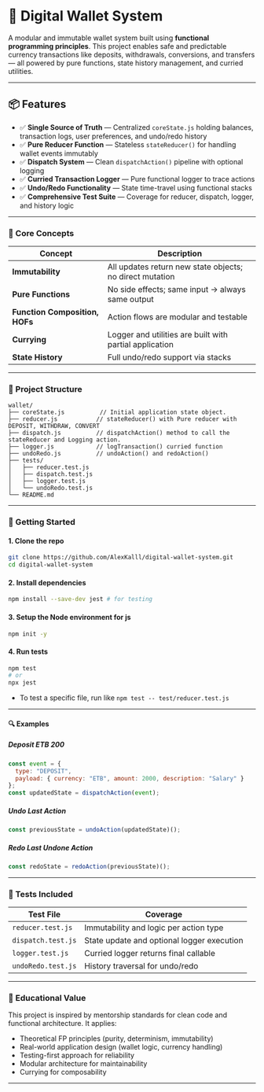 
# 💼 Digital Wallet System
A modular and immutable wallet system built using **functional programming principles**. This project enables safe and predictable currency transactions like deposits, withdrawals, conversions, and transfers — all powered by pure functions, state history management, and curried utilities.

---

## 📦 Features

- ✅ **Single Source of Truth** — Centralized `coreState.js` holding balances, transaction logs, user preferences, and undo/redo history
- ✅ **Pure Reducer Function** — Stateless `stateReducer()` for handling wallet events immutably
- ✅ **Dispatch System** — Clean `dispatchAction()` pipeline with optional logging
- ✅ **Curried Transaction Logger** — Pure functional logger to trace actions
- ✅ **Undo/Redo Functionality** — State time-travel using functional stacks
- ✅ **Comprehensive Test Suite** — Coverage for reducer, dispatch, logger, and history logic

---

### 🧠 Core Concepts

| Concept                 | Description |
|-------------------------|-------------|
| **Immutability**        | All updates return new state objects; no direct mutation |
| **Pure Functions**      | No side effects; same input → always same output |
| **Function Composition, HOFs**| Action flows are modular and testable |
| **Currying**            | Logger and utilities are built with partial application |
| **State History**       | Full undo/redo support via stacks |

---

### 📁 Project Structure

```
wallet/
├── coreState.js          // Initial application state object.
├── reducer.js           // stateReducer() with Pure reducer with DEPOSIT, WITHDRAW, CONVERT
├── dispatch.js          // dispatchAction() method to call the stateReducer and Logging action.
├── logger.js            // logTransaction() curried function
├── undoRedo.js          // undoAction() and redoAction()
├── tests/
│   ├── reducer.test.js
│   ├── dispatch.test.js
│   ├── logger.test.js
│   └── undoRedo.test.js
└── README.md           
```

---

### 🚀 Getting Started

#### 1. Clone the repo

```bash
git clone https://github.com/AlexKalll/digital-wallet-system.git
cd digital-wallet-system
```

#### 2. Install dependencies

```bash
npm install --save-dev jest # for testing
```
#### 3. Setup the Node environment for js

```bash
npm init -y
```

#### 4. Run tests

```bash
npm test 
# or
npx jest
```
- To test a specific file, run like `npm test -- test/reducer.test.js`
---

#### 🔍 Examples

##### Deposit ETB 200

```js
const event = {
  type: "DEPOSIT",
  payload: { currency: "ETB", amount: 2000, description: "Salary" }
};
const updatedState = dispatchAction(event);
```

##### Undo Last Action

```js
const previousState = undoAction(updatedState)();
```

##### Redo Last Undone Action

```js
const redoState = redoAction(previousState)();
```

---

### 🧪 Tests Included

| Test File             | Coverage                                    |
|-----------------------|---------------------------------------------|
| `reducer.test.js`     | Immutability and logic per action type      |
| `dispatch.test.js`    | State update and optional logger execution  |
| `logger.test.js`      | Curried logger returns final callable       |
| `undoRedo.test.js`    | History traversal for undo/redo             |

---

### 📘 Educational Value

This project is inspired by mentorship standards for clean code and functional architecture. It applies:
- Theoretical FP principles (purity, determinism, immutability)
- Real-world application design (wallet logic, currency handling)
- Testing-first approach for reliability
- Modular architecture for maintainability
- Currying for composability

---